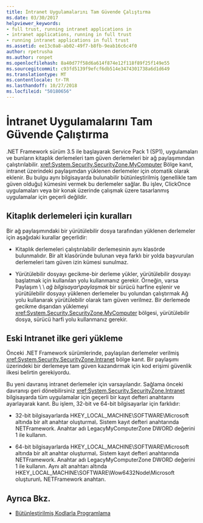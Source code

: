 ```yaml
---
title: İntranet Uygulamalarını Tam Güvende Çalıştırma
ms.date: 03/30/2017
helpviewer_keywords:
- full trust, running intranet applications in
- intranet applications, running in full trust
- running intranet applications in full trust
ms.assetid: ee13c0a8-ab02-49f7-b8fb-9eab16c6c4f0
author: rpetrusha
ms.author: ronpet
ms.openlocfilehash: 8a40d77f58d6a614f874e12f118f89f25f149e55
ms.sourcegitcommit: c93fd5139f9efcf6db514e3474301738a6d1d649
ms.translationtype: MT
ms.contentlocale: tr-TR
ms.lasthandoff: 10/27/2018
ms.locfileid: "50180656"
---
```

# <a name="running-intranet-applications-in-full-trust"></a>İntranet Uygulamalarını Tam Güvende Çalıştırma
.NET Framework sürüm 3.5 ile başlayarak Service Pack 1 (SP1), uygulamaları ve bunların kitaplık derlemeleri tam güven derlemeleri bir ağ paylaşımından çalıştırılabilir. <xref:System.Security.SecurityZone.MyComputer> Bölge kanıt, intranet üzerindeki paylaşımdan yüklenen derlemeler için otomatik olarak eklenir. Bu bulgu aynı bilgisayarda bulunabilir bütünleştirilmiş (genellikle tam güven olduğu) kümesini vermek bu derlemeler sağlar. Bu işlev, ClickOnce uygulamaları veya bir konak üzerinde çalışmak üzere tasarlanmış uygulamalar için geçerli değildir.  
  
## <a name="rules-for-library-assemblies"></a>Kitaplık derlemeleri için kuralları  
 Bir ağ paylaşımındaki bir yürütülebilir dosya tarafından yüklenen derlemeler için aşağıdaki kurallar geçerlidir:  
  
-   Kitaplık derlemeleri çalıştırılabilir derlemesinin aynı klasörde bulunmalıdır. Bir alt klasöründe bulunan veya farklı bir yolda başvurulan derlemeleri tam güven izin kümesi sunulmaz.  
  
-   Yürütülebilir dosyayı gecikme-bir derleme yükler, yürütülebilir dosyayı başlatmak için kullanılan yolu kullanmanız gerekir. Örneğin, varsa Paylaşım \\ \\ *ağ bilgisayar*\\*paylaşmak* bir sürücü harfine eşlenir ve yürütülebilir dosyayı yüklenen derlemeler bu yolundan çalıştırmak Ağ yolu kullanarak yürütülebilir olarak tam güven verilmez. Bir derlemede gecikme dışarıdan yüklemeyi <xref:System.Security.SecurityZone.MyComputer> bölgesi, yürütülebilir dosya, sürücü harfi yolu kullanmanız gerekir.  
  
## <a name="restoring-the-former-intranet-policy"></a>Eski Intranet ilke geri yükleme  
 Önceki .NET Framework sürümlerinde, paylaşılan derlemeler verilmiş <xref:System.Security.SecurityZone.Intranet> bölge kanıt. Bir paylaşımı üzerindeki bir derlemeye tam güven kazandırmak için kod erişimi güvenlik ilkesi belirtin gerekiyordu.  
  
 Bu yeni davranış intranet derlemeler için varsayılandır. Sağlama önceki davranışı geri dönebilirsiniz <xref:System.Security.SecurityZone.Intranet> bilgisayarda tüm uygulamalar için geçerli bir kayıt defteri anahtarını ayarlayarak kanıt. Bu işlem, 32-bit ve 64-bit bilgisayarlar için farklıdır:  
  
-   32-bit bilgisayarlarda HKEY_LOCAL_MACHINE\SOFTWARE\Microsoft altında bir alt anahtar oluşturma\\. Sistem kayıt defteri anahtarında NETFramework. Anahtar adı LegacyMyComputerZone DWORD değerini 1 ile kullanın.  
  
-   64-bit bilgisayarlarda HKEY_LOCAL_MACHINE\SOFTWARE\Microsoft altında bir alt anahtar oluşturma\\. Sistem kayıt defteri anahtarında NETFramework. Anahtar adı LegacyMyComputerZone DWORD değerini 1 ile kullanın. Aynı alt anahtarı altında HKEY_LOCAL_MACHINE\SOFTWARE\Wow6432Node\Microsoft oluşturun\\. NETFramework anahtarı.  
  
## <a name="see-also"></a>Ayrıca Bkz.  
- [Bütünleştirilmiş Kodlarla Programlama](../../../docs/framework/app-domains/programming-with-assemblies.md)
